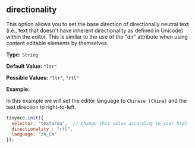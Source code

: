 ## directionality

This option allows you to set the base direction of directionally neutral text (i.e., text that doesn't have inherent directionality as defined in Unicode) within the editor. This is similar to the use of the "dir" attribute when using content editable elements by themselves.

**Type:** `String`

**Default Value:** `"ltr"`

**Possible Values:** `"ltr"`, `"rtl"`

**Example:**

In this example we will set the editor language to `Chinese (China)` and the text direction to right-to-left.

```js
tinymce.init({
  selector: "textarea",  // change this value according to your html
  directionality : "rtl",
  language: "zh_CN"
});
```
